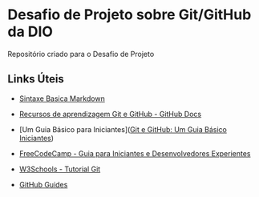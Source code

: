 # Desafio de Projeto sobre Git/GitHub da DIO
Repositório criado para o Desafio de Projeto


## Links Úteis

- [Sintaxe Basica Markdown](https://www.markdownguide.org/basic-syntax/)

- [Recursos de aprendizagem Git e GitHub - GitHub Docs](https://docs.github.com/pt/get-started/start-your-journey/git-and-github-learning-resources)

- [Um Guia Básico para Iniciantes]([Git e GitHub: Um Guia Básico Iniciantes](https://www.brasilcode.com.br/git-e-github-um-guia-basico-iniciantes/))

- [FreeCodeCamp - Guia para Iniciantes e Desenvolvedores Experientes](https://www.freecodecamp.org/news/guide-to-git-github-for-beginners-and-experienced-devs/)

- [W3Schools -  Tutorial Git](https://www.w3schools.com/git/default.asp)

- [GitHub Guides](https://github.com/git-guides)

  



